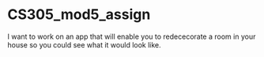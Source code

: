 # CS305_mod5_assign

I want to work on an app that will enable you to redececorate a room in your house so you could see what it would look like. 
